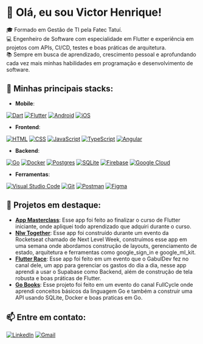 # 👋 Olá, eu sou Victor Henrique!

🎓 Formado em Gestão de TI pela Fatec Tatuí.  
💻 Engenheiro de Software com especialidade em Flutter e experiência em projetos com APIs, CI/CD, testes e boas práticas de arquitetura.  
📚 Sempre em busca de aprendizado, crescimento pessoal e aprofundando cada vez mais minhas habilidades em programação e desenvolvimento de software.

## 🚀 Minhas principais stacks:
- **Mobile**: 

[![Dart](https://img.shields.io/badge/Dart-%230175C2.svg?logo=dart&logoColor=white)](#)
[![Flutter](https://img.shields.io/badge/Flutter-02569B?logo=flutter&logoColor=fff)](#)
[![Android](https://img.shields.io/badge/Android-3DDC84?logo=android&logoColor=white)](#)
[![iOS](https://img.shields.io/badge/iOS-000000?&logo=apple&logoColor=white)](#)

- **Frontend**:

[![HTML](https://img.shields.io/badge/HTML-%23E34F26.svg?logo=html5&logoColor=white)](#)
[![CSS](https://img.shields.io/badge/CSS-639?logo=css&logoColor=fff)](#)
[![JavaScript](https://img.shields.io/badge/JavaScript-F7DF1E?logo=javascript&logoColor=000)](#)
[![TypeScript](https://img.shields.io/badge/TypeScript-3178C6?logo=typescript&logoColor=fff)](#)
[![Angular](https://img.shields.io/badge/Angular-%23DD0031.svg?logo=angular&logoColor=white)](#)

- **Backend**: 

[![Go](https://img.shields.io/badge/Go-%2300ADD8.svg?&logo=go&logoColor=white)](#)
[![Docker](https://img.shields.io/badge/Docker-2496ED?logo=docker&logoColor=fff)](#)
[![Postgres](https://img.shields.io/badge/Postgres-%23316192.svg?logo=postgresql&logoColor=white)](#)
[![SQLite](https://img.shields.io/badge/SQLite-%2307405e.svg?logo=sqlite&logoColor=white)](#)
[![Firebase](https://img.shields.io/badge/Firebase-039BE5?logo=Firebase&logoColor=white)](#)
[![Google Cloud](https://img.shields.io/badge/Google%20Cloud-%234285F4.svg?logo=google-cloud&logoColor=white)](#)

- **Ferramentas**:

[![Visual Studio Code](https://custom-icon-badges.demolab.com/badge/Visual%20Studio%20Code-0078d7.svg?logo=vsc&logoColor=white)](#)
[![Git](https://img.shields.io/badge/Git-F05032?logo=git&logoColor=fff)](#)
[![Postman](https://img.shields.io/badge/Postman-FF6C37?logo=postman&logoColor=white)](#)
[![Figma](https://img.shields.io/badge/Figma-F24E1E?logo=figma&logoColor=white)](#)

## 🌟 Projetos em destaque:
- **[App Masterclass](https://github.com/VitiNho-Dev/appmasterclass)**: Esse app foi feito ao finalizar o curso de Flutter iniciante, onde apliquei todo aprendizado que adquiri durante o curso.
- **[Nlw Together](https://github.com/VitiNho-Dev/nlw-Together)**: Esse app foi construído durante um evento da Rocketseat chamado de Next Level Week, construímos esse app em uma semana onde abordamos construção de layouts, gerenciamento de estado, arquitetura e ferramentas como google_sign_in e google_ml_kit.
- **[Flutter Race](https://github.com/VitiNho-Dev/FlutterRace)**: Esse app foi feito em um evento que o GabulDev fez no canal dele, um app para gerenciar os gastos do dia a dia, nesse app aprendi a usar o Supabase como Backend, além de construção de tela robusta e boas práticas de Flutter.
- **[Go Books](https://github.com/VitiNho-Dev/gobooks)**: Esse projeto foi feito em um evento do canal FullCycle onde aprendi conceitos básicos da linguagem Go e também a construir uma API usando SQLite, Docker e boas praticas em Go.

## 📫 Entre em contato:

[![LinkedIn](https://custom-icon-badges.demolab.com/badge/LinkedIn-0A66C2?logo=linkedin-white&logoColor=fff)](https://www.linkedin.com/in/victor-dev-mobile)
[![Gmail](https://img.shields.io/badge/Gmail-D14836?logo=gmail&logoColor=white)](mailto:victorhenrique121413@gmail.com)

